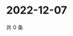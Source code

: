 # 2022-12-07

共 0 条

<!-- BEGIN WEIBO -->
<!-- 最后更新时间 Wed Dec 07 2022 18:15:45 GMT+0800 (China Standard Time) -->

<!-- END WEIBO -->
